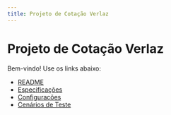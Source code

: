 ```yaml
---
title: Projeto de Cotação Verlaz
---
```


# Projeto de Cotação Verlaz

Bem-vindo! Use os links abaixo:

- [README](README.md)
- [Especificações](specs/)
- [Configurações](config/)
- [Cenários de Teste](tests/)
